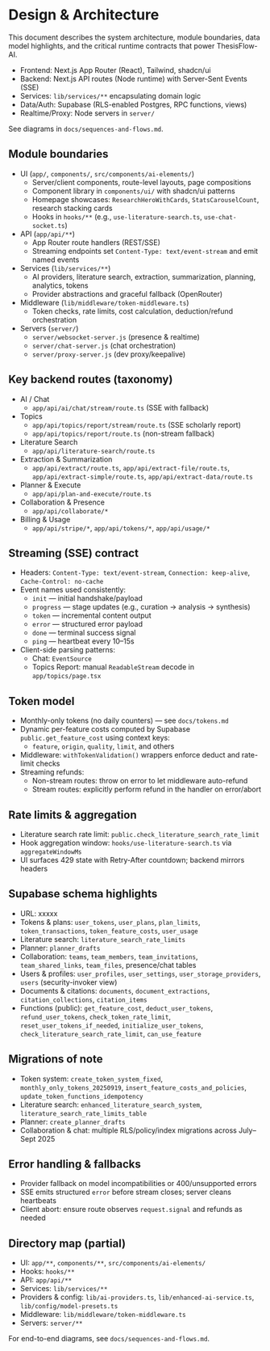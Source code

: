 # Design & Architecture

This document describes the system architecture, module boundaries, data model highlights, and the critical runtime contracts that power ThesisFlow-AI.

- Frontend: Next.js App Router (React), Tailwind, shadcn/ui
- Backend: Next.js API routes (Node runtime) with Server-Sent Events (SSE)
- Services: `lib/services/**` encapsulating domain logic
- Data/Auth: Supabase (RLS-enabled Postgres, RPC functions, views)
- Realtime/Proxy: Node servers in `server/`

See diagrams in `docs/sequences-and-flows.md`.

## Module boundaries
- UI (`app/`, `components/`, `src/components/ai-elements/`)
  - Server/client components, route-level layouts, page compositions
  - Component library in `components/ui/` with shadcn/ui patterns
  - Homepage showcases: `ResearchHeroWithCards`, `StatsCarouselCount`, research stacking cards
  - Hooks in `hooks/**` (e.g., `use-literature-search.ts`, `use-chat-socket.ts`)
- API (`app/api/**`)
  - App Router route handlers (REST/SSE)
  - Streaming endpoints set `Content-Type: text/event-stream` and emit named events
- Services (`lib/services/**`)
  - AI providers, literature search, extraction, summarization, planning, analytics, tokens
  - Provider abstractions and graceful fallback (OpenRouter)
- Middleware (`lib/middleware/token-middleware.ts`)
  - Token checks, rate limits, cost calculation, deduction/refund orchestration
- Servers (`server/`)
  - `server/websocket-server.js` (presence & realtime)
  - `server/chat-server.js` (chat orchestration)
  - `server/proxy-server.js` (dev proxy/keepalive)

## Key backend routes (taxonomy)
- AI / Chat
  - `app/api/ai/chat/stream/route.ts` (SSE with fallback)
- Topics
  - `app/api/topics/report/stream/route.ts` (SSE scholarly report)
  - `app/api/topics/report/route.ts` (non-stream fallback)
- Literature Search
  - `app/api/literature-search/route.ts`
- Extraction & Summarization
  - `app/api/extract/route.ts`, `app/api/extract-file/route.ts`, `app/api/extract-simple/route.ts`, `app/api/extract-data/route.ts`
- Planner & Execute
  - `app/api/plan-and-execute/route.ts`
- Collaboration & Presence
  - `app/api/collaborate/*`
- Billing & Usage
  - `app/api/stripe/*`, `app/api/tokens/*`, `app/api/usage/*`

## Streaming (SSE) contract
- Headers: `Content-Type: text/event-stream`, `Connection: keep-alive`, `Cache-Control: no-cache`
- Event names used consistently:
  - `init` — initial handshake/payload
  - `progress` — stage updates (e.g., curation → analysis → synthesis)
  - `token` — incremental content output
  - `error` — structured error payload
  - `done` — terminal success signal
  - `ping` — heartbeat every 10–15s
- Client-side parsing patterns:
  - Chat: `EventSource`
  - Topics Report: manual `ReadableStream` decode in `app/topics/page.tsx`

## Token model
- Monthly-only tokens (no daily counters) — see `docs/tokens.md`
- Dynamic per-feature costs computed by Supabase `public.get_feature_cost` using context keys:
  - `feature`, `origin`, `quality`, `limit`, and others
- Middleware: `withTokenValidation()` wrappers enforce deduct and rate-limit checks
- Streaming refunds:
  - Non-stream routes: throw on error to let middleware auto-refund
  - Stream routes: explicitly perform refund in the handler on error/abort

## Rate limits & aggregation
- Literature search rate limit: `public.check_literature_search_rate_limit`
- Hook aggregation window: `hooks/use-literature-search.ts` via `aggregateWindowMs`
- UI surfaces 429 state with Retry-After countdown; backend mirrors headers

## Supabase schema highlights
- URL: xxxxx
- Tokens & plans: `user_tokens`, `user_plans`, `plan_limits`, `token_transactions`, `token_feature_costs`, `user_usage`
- Literature search: `literature_search_rate_limits`
- Planner: `planner_drafts`
- Collaboration: `teams`, `team_members`, `team_invitations`, `team_shared_links`, `team_files`, presence/chat tables
- Users & profiles: `user_profiles`, `user_settings`, `user_storage_providers`, `users` (security-invoker view)
- Documents & citations: `documents`, `document_extractions`, `citation_collections`, `citation_items`
- Functions (public): `get_feature_cost`, `deduct_user_tokens`, `refund_user_tokens`, `check_token_rate_limit`, `reset_user_tokens_if_needed`, `initialize_user_tokens`, `check_literature_search_rate_limit`, `can_use_feature`

## Migrations of note
- Token system: `create_token_system_fixed`, `monthly_only_tokens_20250919`, `insert_feature_costs_and_policies`, `update_token_functions_idempotency`
- Literature search: `enhanced_literature_search_system`, `literature_search_rate_limits_table`
- Planner: `create_planner_drafts`
- Collaboration & chat: multiple RLS/policy/index migrations across July–Sept 2025

## Error handling & fallbacks
- Provider fallback on model incompatibilities or 400/unsupported errors
- SSE emits structured `error` before stream closes; server cleans heartbeats
- Client abort: ensure route observes `request.signal` and refunds as needed

## Directory map (partial)
- UI: `app/**`, `components/**`, `src/components/ai-elements/`
- Hooks: `hooks/**`
- API: `app/api/**`
- Services: `lib/services/**`
- Providers & config: `lib/ai-providers.ts`, `lib/enhanced-ai-service.ts`, `lib/config/model-presets.ts`
- Middleware: `lib/middleware/token-middleware.ts`
- Servers: `server/**`

For end-to-end diagrams, see `docs/sequences-and-flows.md`.
